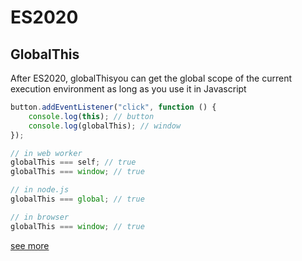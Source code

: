 # ES2020
## GlobalThis

After ES2020, globalThisyou can get the global scope of the current execution environment as long as you use it in Javascript 

```js
button.addEventListener("click", function () {
    console.log(this); // button
    console.log(globalThis); // window
});

// in web worker
globalThis === self; // true
globalThis === window; // true

// in node.js
globalThis === global; // true

// in browser
globalThis === window; // true
```
[see more](https://developer.mozilla.org/en-US/docs/Web/JavaScript/Reference/Global_Objects/globalThis)